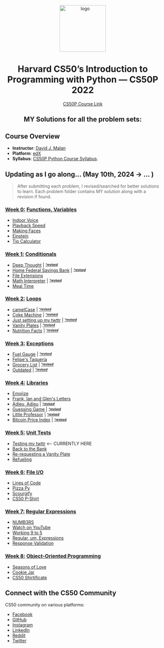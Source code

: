 <br>

<p align="center">
<img src="https://i.imgur.com/Jj740Yd.png" alt="logo" height="150"/>
</p>

<h1 align="center">
Harvard CS50’s Introduction to Programming with Python — CS50P 2022
</h1>

<p align="center">
  <a href="https://cs50.harvard.edu/python/2022/">CS50P Course Link</a>
</p>

<h2 align="center">
MY Solutions for all the problem sets:
</h2>

## Course Overview

- **Instructor**: [David J. Malan](mailto:malan@harvard.edu)
- **Platform**: [edX](https://learning.edx.org/course/course-v1:HarvardX+CS50P+Python/home)
- **Syllabus**: [CS50P Python Course Syllabus](https://cs50.harvard.edu/python/2022/syllabus/).

## Updating as I go along... (May 10th, 2024 -> ... )

> After submitting each problem, I revised/searched for better solutions to learn.
> Each problem folder contains MY solution along with a revision if found.

### [Week 0:](/week0) [Functions, Variables](https://cs50.harvard.edu/python/2022/psets/0/)
* [Indoor Voice](/week0/indoor/indoor.py)
* [Playback Speed](/week0/playback/playback.py)
* [Making Faces](/week0/faces/faces.py)
* [Einstein](/week0/einstein/einstein.py)
* [Tip Calculator](/week0/tip/tip.py)

### [Week 1:](/week1) [Conditionals](https://cs50.harvard.edu/python/2022/psets/1/)
* [Deep Thought](/week1/deep/deep.py) | <sup><sub>*[***revised**](/week1/deep/deep_revision.py)*
* [Home Federal Savings Bank](/week1/bank/bank.py) | <sup><sub>*[***revised**](/week1/bank/bank_revision.py)*
* [File Extensions](/week1/extensions/extensions.py)
* [Math Interpreter](/week1/interpreter/interpreter.py) | <sup><sub>*[***revised**](/week1/interpreter/interpreter_revision.py)*
* [Meal Time](/week1/meal/meal.py)

### [Week 2:](/week2) [Loops](https://cs50.harvard.edu/python/2022/psets/2/)
* [camelCase](/week2/camel/camel.py) | <sup><sub>*[***revised**](/week2/camel/camel_revision.py)*
* [Coke Machine](/week2/coke/coke.py) | <sup><sub>*[***revised**](/week2/coke/coke_revision.py)*
* [Just setting up my twttr](/week2/twttr/twttr.py) | <sup><sub>*[***revised**](/week2/twttr/twttr_revision.py)*
* [Vanity Plates](/week2/plates/plates.py) | <sup><sub>*[***revised**](/week2/plates/plates_revision.py)*
* [Nutrition Facts](/week2/nutrition/nutrition.py) | <sup><sub>*[***revised**](/week2/nutrition/nutrition_revision.py)*

### [Week 3:](/week3) [Exceptions](https://cs50.harvard.edu/python/2022/psets/3/) 
* [Fuel Gauge](/week3/fuel/fuel.py) | <sup><sub>*[***revised**](/week3/fuel/fuel_revision.py)*
* [Felipe's Taqueria](/week3/taqueria/taqueria.py)
* [Grocery List](/week3/grocery/grocery.py) | <sup><sub>*[***revised**](/week3/grocery/grocery_revision.py)*
* [Outdated](/week3/outdated/outdated.py) | <sup><sub>*[***revised**](/week3/outdated/outdated_revision.py)*

### [Week 4:](/week4) [Libraries](https://cs50.harvard.edu/python/2022/psets/4/)
* [Emojize](/week4/emojize/emojize.py)
* [Frank, Ian and Glen's Letters](/week4/figlet/figlet.py) 
* [Adieu, Adieu](/week4/adieu/adieu.py) | <sup><sub>*[***revised**](/week4/adieu/adieu_revision)*
* [Guessing Game](/week4/game/game.py) | <sup><sub>*[***revised**](/week4/game/game_revision.py)*
* [Little Professor](/week4/professor/professor.py) | <sup><sub>*[***revised**](/week4/professor/professor_revision.py)*
* [Bitcoin Price Index](/week4/bitcoin/bitcoin.py) | <sup><sub>*[***revised**](/week4/bitcoin/bitcoin_revision.py)*

### [Week 5:](/week5) [Unit Tests](https://cs50.harvard.edu/python/2022/psets/5/)
* [Testing my twttr](/week5/test_twttr/)  <-- CURRENTLY HERE
* [Back to the Bank](/week5/test_bank/)
* [Re-requesting a Vanity Plate](/week5/test_plates/)
* [Refueling](/week5/test_fuel/)

### [Week 6:](/week6) [File I/O](https://cs50.harvard.edu/python/2022/psets/6/)
* [Lines of Code](/week6/lines/lines.py)
* [Pizza Py](/week6/pizza/pizza.py)
* [Scourgify](/week6/scourgify/scourgify.py)
* [CS50 P-Shirt](/week6/shirt/shirt.py)

### [Week 7:](/week7) [Regular Expressions](https://cs50.harvard.edu/python/2022/weeks/7/)
* [NUMB3RS](/week7/numb3rs/)
* [Watch on YouTube](/week7/watch/)
* [Working 9 to 5](/week7/working/)
* [Regular, um, Expressions](/week7/um/)
* [Response Validation](/week7/response/)

### [Week 8:](/week8) [Object-Oriented Programming](https://cs50.harvard.edu/python/2022/weeks/8/)
* [Seasons of Love](/week8/seasons/)
* [Cookie Jar](/week8/jar/)
* [CS50 Shirtificate](/week8/shirtificate/)


## Connect with the CS50 Community

CS50 community on various platforms:

- [Facebook](https://www.facebook.com/groups/cs50/)
- [GitHub](https://github.com/cs50)
- [Instagram](https://www.instagram.com/cs50/)
- [LinkedIn](https://www.linkedin.com/company/cs50/)
- [Reddit](https://www.reddit.com/r/cs50/)
- [Twitter](https://twitter.com/cs50)
